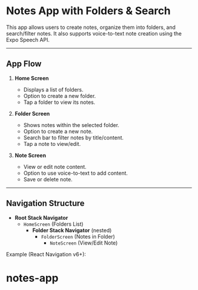 # Notes App with Folders & Search

This app allows users to create notes, organize them into folders, and search/filter notes. It also supports voice-to-text note creation using the Expo Speech API.

---

## App Flow

1. **Home Screen**
   - Displays a list of folders.
   - Option to create a new folder.
   - Tap a folder to view its notes.

2. **Folder Screen**
   - Shows notes within the selected folder.
   - Option to create a new note.
   - Search bar to filter notes by title/content.
   - Tap a note to view/edit.

3. **Note Screen**
   - View or edit note content.
   - Option to use voice-to-text to add content.
   - Save or delete note.

---

## Navigation Structure

- **Root Stack Navigator**
  - `HomeScreen` (Folders List)
    - **Folder Stack Navigator** (nested)
      - `FolderScreen` (Notes in Folder)
        - `NoteScreen` (View/Edit Note)

Example (React Navigation v6+):
# notes-app
